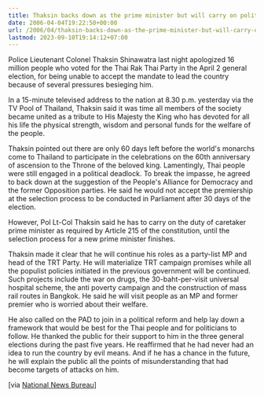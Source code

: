 ```yaml
---
title: Thaksin backs down as the prime minister but will carry on political career
date: 2006-04-04T19:22:50+00:00
url: /2006/04/thaksin-backs-down-as-the-prime-minister-but-will-carry-on-political-career/
lastmod: 2023-09-10T19:14:12+07:00
---
```

Police Lieutenant Colonel Thaksin Shinawatra last night apologized 16 million people who voted for the Thai Rak Thai Party in the April 2 general election, for being unable to accept the mandate to lead the country because of several pressures besieging him.

In a 15-minute televised address to the nation at 8.30 p.m. yesterday via the TV Pool of Thailand, Thaksin said it was time all members of the society became united as a tribute to His Majesty the King who has devoted for all his life the physical strength, wisdom and personal funds for the welfare of the people.

Thaksin pointed out there are only 60 days left before the world's monarchs come to Thailand to participate in the celebrations on the 60th anniversary of ascension to the Throne of the beloved king. Lamentingly, Thai people were still engaged in a political deadlock. To break the impasse, he agreed to back down at the suggestion of the People's Alliance for Democracy and the former Opposition parties. He said he would not accept the premiership at the selection process to be conducted in Parliament after 30 days of the election.

However, Pol Lt-Col Thaksin said he has to carry on the duty of caretaker prime minister as required by Article 215 of the constitution, until the selection process for a new prime minister finishes.

Thaksin made it clear that he will continue his roles as a party-list MP and head of the TRT Party. He will materialize TRT campaign promises while all the populist policies initiated in the previous government will be continued. Such projects include the war on drugs, the 30-baht-per-visit universal hospital scheme, the anti poverty campaign and the construction of mass rail routes in Bangkok. He said he will visit people as an MP and former premier who is worried about their welfare.

He also called on the PAD to join in a political reform and help lay down a framework that would be best for the Thai people and for politicians to follow. He thanked the public for their support to him in the three general elections during the past five years. He reaffirmed that he had never had an idea to run the country by evil means. And if he has a chance in the future, he will explain the public all the points of misunderstanding that had become targets of attacks on him.

[via [National News Bureau][1]]

 [1]: http://thainews.prd.go.th/newsenglish/previewnews.php?news_id=254904050011
